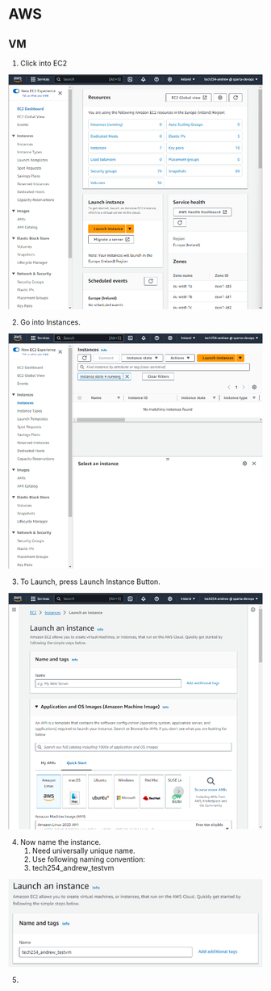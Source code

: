 # AWS

## VM

1. Click into EC2

![img.png](aws_images/ec2_first_page.png)

2.  Go into Instances.

![img.png](aws_images/instances.png)

3. To Launch, press Launch Instance Button.

![img.png](aws_images/setting_up_instance_1.png)

4. Now name the instance.
   1. Need universally unique name.
   2. Use following naming convention:
   3. tech254_andrew_testvm

![img.png](aws_images/instance_name.png)

5. 